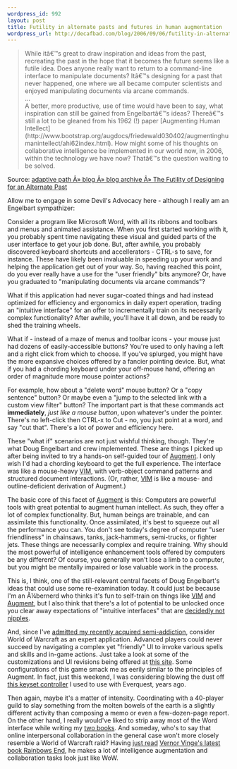 ```yaml
--- 
wordpress_id: 992
layout: post
title: Futility in alternate pasts and futures in human augmentation
wordpress_url: http://decafbad.com/blog/2006/09/06/futility-in-alternate-pasts-and-futures-in-human-augmentation
---
```

<blockquote cite="http://www.adaptivepath.com/blog/2006/09/05/the-futility-of-designing-for-an-alternate-past/">While itâ€™s great to draw inspiration and ideas from the past, recreating the past in the hope that it becomes the future seems like a futile idea. Does anyone really want to return to a command-line interface to manipulate documents? Itâ€™s designing for a past that never happened, one where we all became computer scientists and enjoyed manipulating documents via arcane commands.<br />...<br />A better, more productive, use of time would have been to say, what inspiration can still be gained from Engelbartâ€™s ideas? Thereâ€™s still a lot to be gleaned from his 1962 (!) paper [Augmenting Human Intellect](http://www.bootstrap.org/augdocs/friedewald030402/augmentinghumanintellect/ahi62index.html). How might some of his thoughts on collaborative intelligence be implemented in our world now, in 2006, within the technology we have now? Thatâ€™s the question waiting to be solved.</blockquote><div class="quotesource">Source: <a href="http://www.adaptivepath.com/blog/2006/09/05/the-futility-of-designing-for-an-alternate-past/">adaptive path Â» blog Â» blog archive Â» The Futility of Designing for an Alternate Past</a></div>

Allow me to engage in some Devil's Advocacy here - although I really am an Engelbart sympathizer:  

Consider a program like Microsoft Word, with all its ribbons and toolbars and menus and animated assistance.  When you first started working with it, you probably spent time navigating these visual and guided parts of the user interface to get your job done.  But, after awhile, you probably discovered keyboard shortcuts and accellerators - CTRL-s to save, for instance.  These have likely been invaluable in speeding up your work and helping the application get out of your way.  So, having reached this point, do you ever really have a use for the "user friendly" bits anymore?  Or, have you graduated to "manipulating documents via arcane commands"?

What if this application had never sugar-coated things and had instead optimized for efficiency and ergonomics in daily expert operation, trading an "intuitive interface" for an offer to incrementally train on its necessarily complex functionality?  After awhile, you'll have it all down, and be ready to shed the training wheels.

What if - instead of a maze of menus and toolbar icons - your mouse just had dozens of easily-accessible buttons?  You're used to only having a left and a right click from which to choose.  If you've splurged, you might have the more expansive choices offered by a fancier pointing device.  But, what if you had a chording keyboard under your off-mouse hand, offering an order of magnitude more mouse pointer actions?  

For example, how about a "delete word" mouse button?  Or a "copy sentence" button?  Or maybe even a "jump to the selected link with a custom view filter" button?  The important part is that these commands act **immediately**, *just like a mouse button*, upon whatever's under the pointer.  There's no left-click then CTRL-x to Cut - no, you just point at a word, and say "cut that".  There's a lot of power and efficiency here.

These "what if" scenarios are not just wishful thinking, though.  They're what Doug Engelbart and crew implemented.  These are things I picked up after being invited to try a hands-on self-guided tour of [Augment][].  I only wish I'd had a chording keyboard to get the full experience.  The interface was like a mouse-heavy [VIM][], with verb-object command patterns and structured document interactions.  (Or, rather, [VIM][] is like a mouse- and outline-deficient derivation of Augment.)  

The basic core of this facet of [Augment][] is this:  Computers are powerful tools with great potential to augment human intellect.  As such, they offer a lot of complex functionality.  But, human beings are trainable, and can assimilate this functionality.  Once assimilated, it's best to squeeze out all the performance you can.  You don't see today's degree of computer "user friendliness" in chainsaws, tanks, jack-hammers, semi-trucks, or fighter jets.  These things are necessarily complex and require training.  Why should the most powerful of intelligence enhancement tools offered by computers be any different?  Of course, you generally won't lose a limb to a computer, but you might be mentally impaired or lose valuable work in the process.

This is, I think, one of the still-relevant central facets of Doug Engelbart's ideas that could use some re-examination today.  It could just be because I'm an Ã¼bernerd who thinks it's fun to self-train on things like [VIM][] and [Augment][], but I also think that there's a lot of potential to be unlocked once you clear away expectations of "intuitive interfaces" that are [decidedly not nipples][nip].  

And, since I've [admitted my recently acquired semi-addiction][wow], consider World of Warcraft as an expert application.  Advanced players could never succeed by navigating a complex yet "friendly" UI to invoke various spells and skills and in-game actions.  Just take a look at some of the customizations and UI revisions being offered at [this site][wowui].  Some configurations of this game smack me as eerily similar to the principles of Augment.  In fact, just this weekend, I was considering blowing the dust off [this keyset controller](http://www.avault.com/hardware/getreview.asp?review=msstratcom) I used to use with Everquest, years ago.

Then again, maybe it's a matter of intensity.  Coordinating with a 40-player guild to slay something from the molten bowels of the earth is a slightly different activity than composing a memo or even a few-dozen-page report.  On the other hand, I really would've liked to strip away most of the Word interface while writing my [two books](#text-2).  And someday, who's to say that online interpersonal collaboration in the general case won't more closely resemble a World of Warcraft raid?  Having [just read][read] [Vernor Vinge's latest book Rainbows End][re], he makes a lot of intelligence augmentation and collaboration tasks look just like WoW.

[re]: http://www.amazon.com/exec/obidos/ASIN/0312856849/0xdecafbad01-20
[read]: http://decafbad.vox.com/library/post/reading-vernor-vinges-new-novel.html
[wowui]: http://ui.worldofwar.net/
[wow]: http://decafbad.com/blog/2006/09/06/world-of-warcraft-is-my-world-of-warcraft
[nip]: http://www.greenend.org.uk/rjk/2002/08/nipple.html
[vim]: http://www.vim.org/
[augment]: http://codinginparadise.org/weblog/2006/03/new-screencast-of-douglas-engelbarts.html
